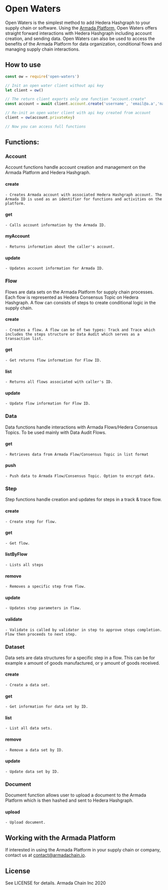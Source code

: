 # Open Waters

Open Waters is the simplest method to add Hedera Hashgraph to your supply chain or software. Using the [Armada Platform](https://armadachain.io), Open Waters offers straight forward interactions with Hedera Hashgraph including account creation, and sending data. Open Waters can also be used to access the benefits of the Armada Platform for data organization, conditional flows and managing supply chain interactions.

## How to use

```javascript
const ow = require('open-waters')

// Init an open water client without api key
let client = ow()

// The return client exports only one function "account.create"
const account = await client.account.create('username', 'email@a.a','name', 'company')

// Re-init an open water client with api key created from account
client = ow(account.privateKey)

// Now you can access full functions
```

## Functions:

### Account
Account functions handle account creation and management on the Armada Platform and Hedera Hashgraph. 
#### create
    - Creates Armada account with associated Hedera Hashgraph account. The Armada ID is used as an identifier for functions and activities on the platform.   
#### get
    - Calls account information by the Armada ID.
#### myAccount
    - Returns information about the caller's account.
#### update
    - Updates account information for Armada ID. 

### Flow
Flows are data sets on the Armada Platform for supply chain processes. Each flow is represented as Hedera Consensus Topic on Hedera Hashgraph. A flow can consists of steps to create conditional logic in the supply chain. 
#### create
    - Creates a flow. A flow can be of two types: Track and Trace which includes the steps structure or Data Audit which serves as a transaction list. 
#### get
    - Get returns flow information for Flow ID.
#### list
    - Returns all flows associated with caller's ID.
#### update
    - Update flow information for Flow ID.

### Data
Data functions handle interactions with Armada Flows/Hedera Consensus Topics. To be used mainly with Data Audit Flows. 
#### get
    - Retrieves data from Armada Flow/Consensus Topic in list format
#### push
    - Push data to Armada Flow/Consensus Topic. Option to encrypt data.

### Step
Step functions handle creation and updates for steps in a track & trace flow. 
#### create
    - Create step for flow.
#### get
    - Get flow. 
#### listByFlow
    - Lists all steps 
#### remove
    - Removes a specific step from flow.
#### update
    - Updates step parameters in flow. 
#### validate
    - Validate is called by validator in step to approve steps completion. Flow then proceeds to next step. 

### Dataset
Data sets are data structures for a specific step in a flow. This can be for example x amount of goods manufactured, or y amount of goods received. 
#### create
    - Create a data set.
#### get
    - Get information for data set by ID. 
#### list
    - List all data sets. 
#### remove
    - Remove a data set by ID.
#### update
    - Update data set by ID.

### Document
Document function allows user to upload a document to the Armada Platform which is then hashed and sent to Hedera Hashgraph.
#### upload
    - Upload document.

## Working with the Armada Platform

If interested in using the Armada Platform in your supply chain or company, contact us at contact@armadachain.io.

## License

See LICENSE for details. Armada Chain Inc 2020


